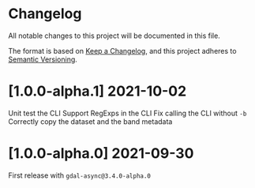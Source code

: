# Changelog

All notable changes to this project will be documented in this file.

The format is based on [Keep a Changelog](https://keepachangelog.com/en/1.0.0/),
and this project adheres to [Semantic Versioning](https://semver.org/spec/v2.0.0.html).

# [1.0.0-alpha.1] 2021-10-02

Unit test the CLI
Support RegExps in the CLI
Fix calling the CLI without `-b`
Correctly copy the dataset and the band metadata

# [1.0.0-alpha.0] 2021-09-30

First release with `gdal-async@3.4.0-alpha.0`